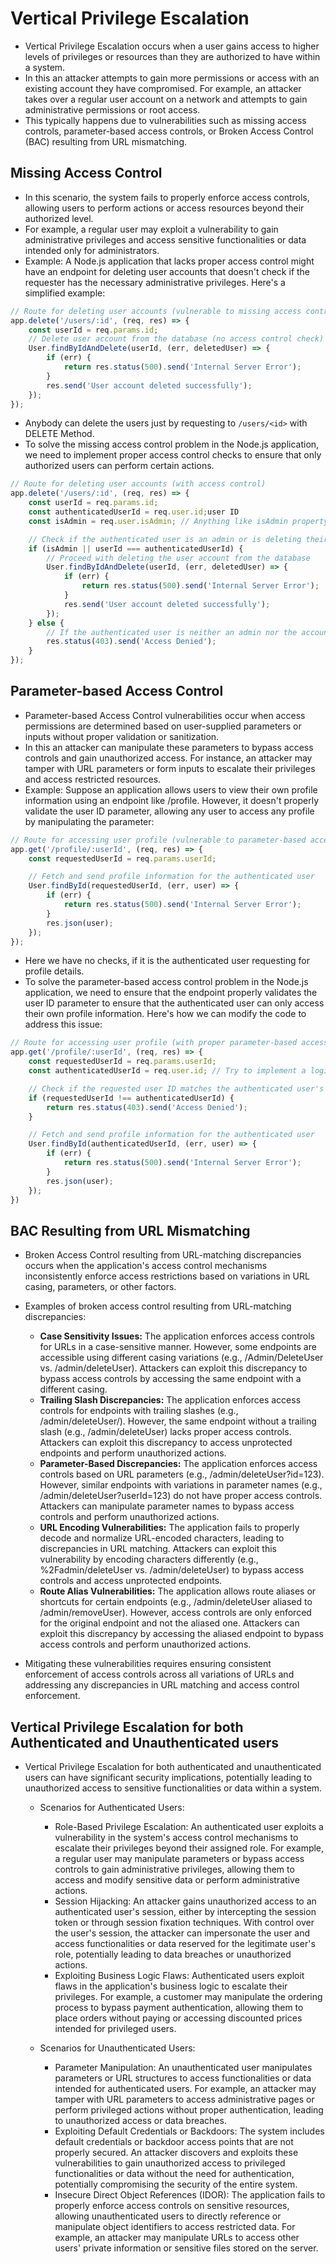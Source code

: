 # Vertical Privilege Escalation

* Vertical Privilege Escalation occurs when a user gains access to higher levels of privileges or resources than they are authorized to have within a system.
* In this an attacker attempts to gain more permissions or access with an existing account they have compromised. For example, an attacker takes over a regular user account on a network and attempts to gain administrative permissions or root access.
* This typically happens due to vulnerabilities such as missing access controls, parameter-based access controls, or Broken Access Control (BAC) resulting from URL mismatching.

## Missing Access Control

* In this scenario, the system fails to properly enforce access controls, allowing users to perform actions or access resources beyond their authorized level.
* For example, a regular user may exploit a vulnerability to gain administrative privileges and access sensitive functionalities or data intended only for administrators.
* Example: A Node.js application that lacks proper access control might have an endpoint for deleting user accounts that doesn't check if the requester has the necessary administrative privileges. Here's a simplified example:

```js
// Route for deleting user accounts (vulnerable to missing access control)
app.delete('/users/:id', (req, res) => {
    const userId = req.params.id;
    // Delete user account from the database (no access control check)
    User.findByIdAndDelete(userId, (err, deletedUser) => {
        if (err) {
            return res.status(500).send('Internal Server Error');
        }
        res.send('User account deleted successfully');
    });
});

```

* Anybody can delete the users just by requesting to `/users/<id>` with DELETE Method.
* To solve the missing access control problem in the Node.js application, we need to implement proper access control checks to ensure that only authorized users can perform certain actions.

```js
// Route for deleting user accounts (with access control)
app.delete('/users/:id', (req, res) => {
    const userId = req.params.id;
    const authenticatedUserId = req.user.id;user ID
    const isAdmin = req.user.isAdmin; // Anything like isAdmin property indicating admin status

    // Check if the authenticated user is an admin or is deleting their own account
    if (isAdmin || userId === authenticatedUserId) {
        // Proceed with deleting the user account from the database
        User.findByIdAndDelete(userId, (err, deletedUser) => {
            if (err) {
                return res.status(500).send('Internal Server Error');
            }
            res.send('User account deleted successfully');
        });
    } else {
        // If the authenticated user is neither an admin nor the account owner, deny access
        res.status(403).send('Access Denied');
    }
});
```

## Parameter-based Access Control

* Parameter-based Access Control vulnerabilities occur when access permissions are determined based on user-supplied parameters or inputs without proper validation or sanitization.
* In this an attacker can manipulate these parameters to bypass access controls and gain unauthorized access. For instance, an attacker may tamper with URL parameters or form inputs to escalate their privileges and access restricted resources.
* Example: Suppose an application allows users to view their own profile information using an endpoint like /profile. However, it doesn't properly validate the user ID parameter, allowing any user to access any profile by manipulating the parameter:

```js
// Route for accessing user profile (vulnerable to parameter-based access control)
app.get('/profile/:userId', (req, res) => {
    const requestedUserId = req.params.userId;

    // Fetch and send profile information for the authenticated user
    User.findById(requestedUserId, (err, user) => {
        if (err) {
            return res.status(500).send('Internal Server Error');
        }
        res.json(user);
    });
});
```

* Here we have no checks, if it is the authenticated user requesting for profile details.
* To solve the parameter-based access control problem in the Node.js application, we need to ensure that the endpoint properly validates the user ID parameter to ensure that the authenticated user can only access their own profile information. Here's how we can modify the code to address this issue:

```js
// Route for accessing user profile (with proper parameter-based access control)
app.get('/profile/:userId', (req, res) => {
    const requestedUserId = req.params.userId;
    const authenticatedUserId = req.user.id; // Try to implement a logic to fetch uthenticated user ID

    // Check if the requested user ID matches the authenticated user's ID
    if (requestedUserId !== authenticatedUserId) {
        return res.status(403).send('Access Denied');
    }

    // Fetch and send profile information for the authenticated user
    User.findById(authenticatedUserId, (err, user) => {
        if (err) {
            return res.status(500).send('Internal Server Error');
        }
        res.json(user);
    });
})
```

## BAC Resulting from URL Mismatching

* Broken Access Control resulting from URL-matching discrepancies occurs when the application's access control mechanisms inconsistently enforce access restrictions based on variations in URL casing, parameters, or other factors.
* Examples of broken access control resulting from URL-matching discrepancies:

  * **Case Sensitivity Issues:**
    The application enforces access controls for URLs in a case-sensitive manner. However, some endpoints are accessible using different casing variations (e.g., /Admin/DeleteUser vs. /admin/deleteUser). Attackers can exploit this discrepancy to bypass access controls by accessing the same endpoint with a different casing.
  * **Trailing Slash Discrepancies:**
    The application enforces access controls for endpoints with trailing slashes (e.g., /admin/deleteUser/). However, the same endpoint without a trailing slash (e.g., /admin/deleteUser) lacks proper access controls. Attackers can exploit this discrepancy to access unprotected endpoints and perform unauthorized actions.
  * **Parameter-Based Discrepancies:**
    The application enforces access controls based on URL parameters (e.g., /admin/deleteUser?id=123). However, similar endpoints with variations in parameter names (e.g., /admin/deleteUser?userId=123) do not have proper access controls. Attackers can manipulate parameter names to bypass access controls and perform unauthorized actions.
  * **URL Encoding Vulnerabilities:**
    The application fails to properly decode and normalize URL-encoded characters, leading to discrepancies in URL matching. Attackers can exploit this vulnerability by encoding characters differently (e.g., %2Fadmin/deleteUser vs. /admin/deleteUser) to bypass access controls and access unprotected endpoints.
  * **Route Alias Vulnerabilities:**
    The application allows route aliases or shortcuts for certain endpoints (e.g., /admin/deleteUser aliased to /admin/removeUser). However, access controls are only enforced for the original endpoint and not the aliased one. Attackers can exploit this discrepancy by accessing the aliased endpoint to bypass access controls and perform unauthorized actions.
* Mitigating these vulnerabilities requires ensuring consistent enforcement of access controls across all variations of URLs and addressing any discrepancies in URL matching and access control enforcement.

## Vertical Privilege Escalation for both Authenticated and Unauthenticated users

* Vertical Privilege Escalation for both authenticated and unauthenticated users can have significant security implications, potentially leading to unauthorized access to sensitive functionalities or data within a system.

  * Scenarios for Authenticated Users:

    * Role-Based Privilege Escalation: An authenticated user exploits a vulnerability in the system's access control mechanisms to escalate their privileges beyond their assigned role. For example, a regular user may manipulate parameters or bypass access controls to gain administrative privileges, allowing them to access and modify sensitive data or perform administrative actions.
    * Session Hijacking: An attacker gains unauthorized access to an authenticated user's session, either by intercepting the session token or through session fixation techniques. With control over the user's session, the attacker can impersonate the user and access functionalities or data reserved for the legitimate user's role, potentially leading to data breaches or unauthorized actions.
    * Exploiting Business Logic Flaws: Authenticated users exploit flaws in the application's business logic to escalate their privileges. For example, a customer may manipulate the ordering process to bypass payment authentication, allowing them to place orders without paying or accessing discounted prices intended for privileged users.

  * Scenarios for Unauthenticated Users:

    * Parameter Manipulation: An unauthenticated user manipulates parameters or URL structures to access functionalities or data intended for authenticated users. For example, an attacker may tamper with URL parameters to access administrative pages or perform privileged actions without proper authentication, leading to unauthorized access or data breaches.
    * Exploiting Default Credentials or Backdoors: The system includes default credentials or backdoor access points that are not properly secured. An attacker discovers and exploits these vulnerabilities to gain unauthorized access to privileged functionalities or data without the need for authentication, potentially compromising the security of the entire system.
    * Insecure Direct Object References (IDOR): The application fails to properly enforce access controls on sensitive resources, allowing unauthenticated users to directly reference or manipulate object identifiers to access restricted data. For example, an attacker may manipulate URLs to access other users' private information or sensitive files stored on the server.
